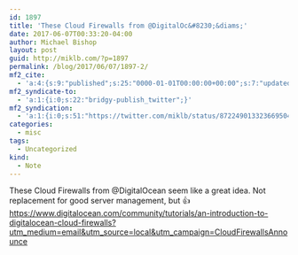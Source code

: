 ```yaml
---
id: 1897
title: 'These Cloud Firewalls from @DigitalOc&#8230;&diams;'
date: 2017-06-07T00:33:20-04:00
author: Michael Bishop
layout: post
guid: http://miklb.com/?p=1897
permalink: /blog/2017/06/07/1897-2/
mf2_cite:
  - 'a:4:{s:9:"published";s:25:"0000-01-01T00:00:00+00:00";s:7:"updated";s:25:"0000-01-01T00:00:00+00:00";s:8:"category";a:1:{i:0;s:0:"";}s:6:"author";a:0:{}}'
mf2_syndicate-to:
  - 'a:1:{i:0;s:22:"bridgy-publish_twitter";}'
mf2_syndication:
  - 'a:1:{i:0;s:51:"https://twitter.com/miklb/status/872249013323669504";}'
categories:
  - misc
tags:
  - Uncategorized
kind:
  - Note
---
```

These Cloud Firewalls from @DigitalOcean seem like a great idea. Not replacement for good server management, but 👍 <https://www.digitalocean.com/community/tutorials/an-introduction-to-digitalocean-cloud-firewalls?utm_medium=email&utm_source=local&utm_campaign=CloudFirewallsAnnounce>